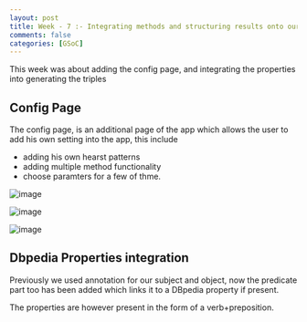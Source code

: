 ```yaml
---
layout: post
title: Week - 7 :- Integrating methods and structuring results onto our page"
comments: false
categories: [GSoC]
---
```


This week was about adding the config page, and integrating the properties into generating the triples

## Config Page
The config page, is an additional page of the app which allows the user to add his own setting into the app, this include
- adding his own hearst patterns
- adding multiple method functionality
- choose paramters for a few of thme.

![image](https://sahitpj.github.io/gs/assets/config1.png)

![image](https://sahitpj.github.io/gs/assets/config2.png)

![image](https://sahitpj.github.io/gs/assets/config3.png)

## Dbpedia Properties integration
Previously we used annotation for our subject and object, now the predicate part too has been added which links it to a DBpedia property if present. 

The properties are however present in the form of a verb+preposition.